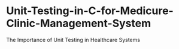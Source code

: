 # Unit-Testing-in-C-for-Medicure-Clinic-Management-System
The Importance of Unit Testing in Healthcare Systems
